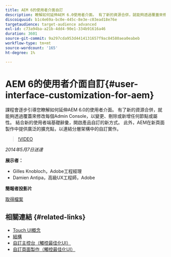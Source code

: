 ```yaml
---
title: AEM 6的使用者介面自訂
description: 瞭解如何延伸AEM 6.0使用者介面。 有了新的資源合併，就能夠透過覆蓋來修改每個Admin Console，以變更、刪除或新增任何節點或屬性。
discoiquuid: b1c4e69a-bc0e-445c-8e3e-c03ead18e76e
targetaudience: target-audience advanced
exl-id: c73a94ba-a21b-4dd4-90e1-334b91616a46
duration: 3601
source-git-commit: 9a297cda953d4414131657f9ac84580aea0eabeb
workflow-type: tm+mt
source-wordcount: '165'
ht-degree: 1%

---
```


# AEM 6的使用者介面自訂{#user-interface-customization-for-aem}

課程會逐步引導您瞭解如何延伸AEM 6.0的使用者介面。 有了新的資源合併，就能夠透過覆蓋來修改每個Admin Console，以變更、刪除或新增任何節點或屬性。 結合新的使用者端基礎辭彙，開啟產品自訂的新方式。 此外，AEM在新頁面製作中提供廣泛的擴充點，以連結分層架構中的自訂實作。

>[!VIDEO](https://video.tv.adobe.com/v/19519/?quality=9)

*2014年5月7日送達*

**展示者：**

* Gilles Knobloch，Adobe工程經理
* Damien Antipa，高級UX工程師，Adobe

**簡報者投影片**

[取得檔案](assets/user-interface-customization-for-aem6.pdf)

## 相關連結 {#related-links}

* [Touch UI概念](https://docs.adobe.com/docs/en/aem/6-0/develop/the-basics/touch-ui-concepts.html)
* [結構](https://docs.adobe.com/docs/en/aem/6-0/develop/the-basics/touch-ui-structure.html)
* [自訂主控台（觸控最佳化UI）](https://docs.adobe.com/docs/en/aem/6-0/develop/extending/customizing-consoles-touch.html)
* [自訂頁面製作（觸控最佳化UI）](https://docs.adobe.com/docs/en/aem/6-0/develop/extending/customizing-page-authoring-touch.html)
